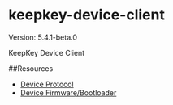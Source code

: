 # keepkey-device-client
Version: 5.4.1-beta.0

KeepKey Device Client

##Resources
* [Device Protocol](https://github.com/keepkey/device-protocol)
* [Device Firmware/Bootloader](https://github.com/keepkey/keepkey-firmware)